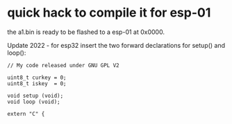 # quick hack to compile it for esp-01

the a1.bin is ready to be flashed to a esp-01 at 0x0000.

Update 2022 - for esp32 insert the two forward declarations for setup() and loop():
```
// My code released under GNU GPL V2

uint8_t curkey = 0;
uint8_t iskey  = 0;

void setup (void);
void loop (void);

extern "C" {
```

